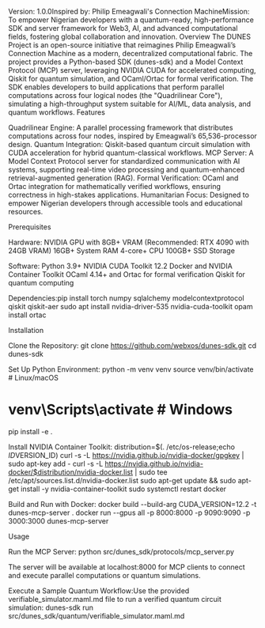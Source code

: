 Version: 1.0.0Inspired by: Philip Emeagwali's Connection MachineMission: To empower Nigerian developers with a quantum-ready, high-performance SDK and server framework for Web3, AI, and advanced computational fields, fostering global collaboration and innovation.
Overview
The DUNES Project is an open-source initiative that reimagines Philip Emeagwali’s Connection Machine as a modern, decentralized computational fabric. The project provides a Python-based SDK (dunes-sdk) and a Model Context Protocol (MCP) server, leveraging NVIDIA CUDA for accelerated computing, Qiskit for quantum simulation, and OCaml/Ortac for formal verification. The SDK enables developers to build applications that perform parallel computations across four logical nodes (the "Quadrilinear Core"), simulating a high-throughput system suitable for AI/ML, data analysis, and quantum workflows.
Features

Quadrilinear Engine: A parallel processing framework that distributes computations across four nodes, inspired by Emeagwali’s 65,536-processor design.
Quantum Integration: Qiskit-based quantum circuit simulation with CUDA acceleration for hybrid quantum-classical workflows.
MCP Server: A Model Context Protocol server for standardized communication with AI systems, supporting real-time video processing and quantum-enhanced retrieval-augmented generation (RAG).
Formal Verification: OCaml and Ortac integration for mathematically verified workflows, ensuring correctness in high-stakes applications.
Humanitarian Focus: Designed to empower Nigerian developers through accessible tools and educational resources.

Prerequisites

Hardware:
NVIDIA GPU with 8GB+ VRAM (Recommended: RTX 4090 with 24GB VRAM)
16GB+ System RAM
4-core+ CPU
100GB+ SSD Storage


Software:
Python 3.9+
NVIDIA CUDA Toolkit 12.2
Docker and NVIDIA Container Toolkit
OCaml 4.14+ and Ortac for formal verification
Qiskit for quantum computing


Dependencies:pip install torch numpy sqlalchemy modelcontextprotocol qiskit qiskit-aer
sudo apt install nvidia-driver-535 nvidia-cuda-toolkit
opam install ortac



Installation

Clone the Repository:
git clone https://github.com/webxos/dunes-sdk.git
cd dunes-sdk


Set Up Python Environment:
python -m venv venv
source venv/bin/activate  # Linux/macOS
# venv\Scripts\activate  # Windows
pip install -e .


Install NVIDIA Container Toolkit:
distribution=$(. /etc/os-release;echo $ID$VERSION_ID)
curl -s -L https://nvidia.github.io/nvidia-docker/gpgkey | sudo apt-key add -
curl -s -L https://nvidia.github.io/nvidia-docker/$distribution/nvidia-docker.list | sudo tee /etc/apt/sources.list.d/nvidia-docker.list
sudo apt-get update && sudo apt-get install -y nvidia-container-toolkit
sudo systemctl restart docker


Build and Run with Docker:
docker build --build-arg CUDA_VERSION=12.2 -t dunes-mcp-server .
docker run --gpus all -p 8000:8000 -p 9090:9090 -p 3000:3000 dunes-mcp-server



Usage

Run the MCP Server:
python src/dunes_sdk/protocols/mcp_server.py

The server will be available at localhost:8000 for MCP clients to connect and execute parallel computations or quantum simulations.

Execute a Sample Quantum Workflow:Use the provided verifiable_simulator.maml.md file to run a verified quantum circuit simulation:
dunes-sdk run src/dunes_sdk/quantum/verifiable_simulator.maml.md


